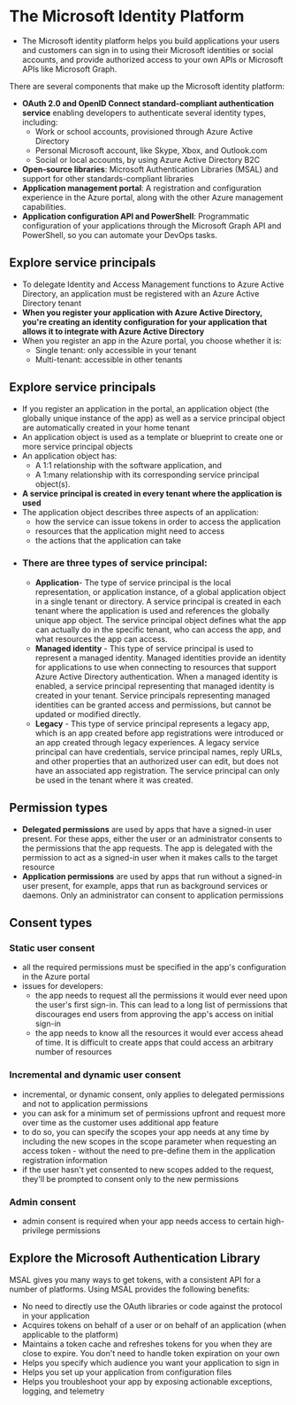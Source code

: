 # The Microsoft Identity Platform
- The Microsoft identity platform helps you build applications your users and customers can sign in to using 
  their Microsoft identities or social accounts, and provide authorized access to your own APIs or Microsoft
  APIs like Microsoft Graph.

There are several components that make up the Microsoft identity platform:
- **OAuth 2.0 and OpenID Connect standard-compliant authentication service** enabling developers to authenticate several
  identity types, including:
  - Work or school accounts, provisioned through Azure Active Directory
  - Personal Microsoft account, like Skype, Xbox, and Outlook.com
  - Social or local accounts, by using Azure Active Directory B2C
- **Open-source libraries**: Microsoft Authentication Libraries (MSAL) and support for other standards-compliant libraries
- **Application management portal**: A registration and configuration experience in the Azure portal, along with the other
  Azure management capabilities.
- **Application configuration API and PowerShell**: Programmatic configuration of your applications through the 
  Microsoft Graph API and PowerShell, so you can automate your DevOps tasks.

## Explore service principals
- To delegate Identity and Access Management functions to Azure Active Directory, an application must be registered 
  with an Azure Active Directory tenant
- **When you register your application with Azure Active Directory, you're creating an identity configuration for your application
  that allows it to integrate with Azure Active Directory**
- When you register an app in the Azure portal, you choose whether it is:
  - Single tenant: only accessible in your tenant
  - Multi-tenant: accessible in other tenants


## Explore service principals
- If you register an application in the portal, an application object (the globally unique instance of the app) as well 
  as a service principal object are automatically created in your home tenant
- An application object is used as a template or blueprint to create one or more service principal objects
- An application object has:
  - A 1:1 relationship with the software application, and
  - A 1:many relationship with its corresponding service principal object(s).
- **A service principal is created in every tenant where the application is used**
- The application object describes three aspects of an application: 
  - how the service can issue tokens in order to access the application
  - resources that the application might need to access
  - the actions that the application can take
- ### There are three types of service principal:
  - **Application**- The type of service principal is the local representation, or application instance, of a global application 
    object in a single tenant or directory. A service principal is created in each tenant where the application is used and 
    references the globally unique app object. The service principal object defines what the app can actually do in the specific 
    tenant, who can access the app, and what resources the app can access.
  - **Managed identity** - This type of service principal is used to represent a managed identity. Managed identities provide an 
    identity for applications to use when connecting to resources that support Azure Active Directory authentication. When a 
    managed identity is enabled, a service principal representing that managed identity is created in your tenant. Service
    principals representing managed identities can be granted access and permissions, but cannot be updated or modified directly.
  - **Legacy** - This type of service principal represents a legacy app, which is an app created before app registrations were 
    introduced or an app created through legacy experiences. A legacy service principal can have credentials, service principal 
    names, reply URLs, and other properties that an authorized user can edit, but does not have an associated app registration.
    The service principal can only be used in the tenant where it was created.

## Permission types
- **Delegated permissions** are used by apps that have a signed-in user present. For these apps, either the user or an administrator
  consents to the permissions that the app requests. The app is delegated with the permission to act as a signed-in user when
  it makes calls to the target resource
- **Application permissions** are used by apps that run without a signed-in user present, for example, apps that run as 
  background services or daemons. Only an administrator can consent to application permissions

## Consent types
### Static user consent
- all the required permissions must be specified in the app's configuration in the Azure portal
- issues for developers:
  - the app needs to request all the permissions it would ever need upon the user's first sign-in. This can lead to a long 
    list of permissions that discourages end users from approving the app's access on initial sign-in
  - the app needs to know all the resources it would ever access ahead of time. It is difficult to create apps that could
    access an arbitrary number of resources
### Incremental and dynamic user consent
- incremental, or dynamic consent, only applies to delegated permissions and not to application permissions
- you can ask for a minimum set of permissions upfront and request more over time as the customer uses additional app feature
- to do so, you can specify the scopes your app needs at any time by including the new scopes in the scope parameter when
  requesting an access token - without the need to pre-define them in the application registration information
- if the user hasn't yet consented to new scopes added to the request, they'll be prompted to consent only to the new permissions
### Admin consent
- admin consent is required when your app needs access to certain high-privilege permissions


## Explore the Microsoft Authentication Library
MSAL gives you many ways to get tokens, with a consistent API for a number of platforms. Using MSAL provides the 
following benefits:
- No need to directly use the OAuth libraries or code against the protocol in your application
- Acquires tokens on behalf of a user or on behalf of an application (when applicable to the platform)
- Maintains a token cache and refreshes tokens for you when they are close to expire. You don't need to handle token 
  expiration on your own
- Helps you specify which audience you want your application to sign in
- Helps you set up your application from configuration files
- Helps you troubleshoot your app by exposing actionable exceptions, logging, and telemetry